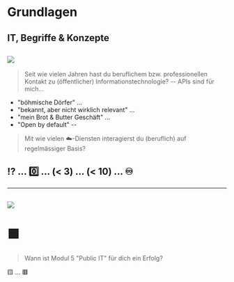 # Grundlagen
IT, Begriffe & Konzepte
--
[![](https://images.unsplash.com/photo-1603880921125-88ce2fc04673?ixlib=rb-4.0.3&ixid=M3wxMjA3fDB8MHxwaG90by1wYWdlfHx8fGVufDB8fHx8fA%3D%3D&auto=format&fit=crop&w=800&q=80)](https://unsplash.com/de/fotos/M3cxjDNiLlQ)
--
> Seit wie vielen Jahren hast du beruflichem bzw. professionellen Kontakt zu (öffentlicher) Informationstechnologie?
--
> APIs sind für mich...

- "böhmische Dörfer" ... 
- "bekannt, aber nicht wirklich relevant" ... 
- "mein Brot & Butter Geschäft" ... 
- "Open by default"
--
> Mit wie vielen ☁️-Diensten interagierst du (beruflich) auf regelmässiger Basis?

## ⁉️ ... 0️⃣ ... (< 3) ... (< 10) ... ♾️
---
[![](https://images.unsplash.com/photo-1579019163248-e7761241d85a?ixlib=rb-4.0.3&ixid=M3wxMjA3fDB8MHxwaG90by1wYWdlfHx8fGVufDB8fHx8fA%3D%3D&auto=format&fit=crop&w=800&q=80)](https://unsplash.com/de/fotos/X4zx5Vc_LZU)
--
# 🟩 

> Wann ist Modul 5 "Public IT" für dich ein Erfolg?

🟨 ... 🟥